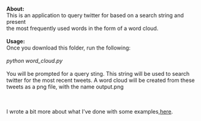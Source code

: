 **About:**<br>
  This is an application to query twitter for based on a search string and present<br>
  the most frequently used words in the form of a word cloud.<br>
<br>
**Usage:**<br>
  Once you download this folder, run the following:
  <br><br>
  *python word_cloud.py*
  <br><br>
  You will be prompted for a query sting. This string will be used to search <br> 
  twitter for the most recent tweets. A word cloud will be created from these <br>
  tweets as a png file, with the name output<timestamp>.png<br>


<br><br>
  I wrote a bit more about what I've done with some examples,<a href="http://goosewrites.wordpress.com/2013/03/15/twitter-word-cloud/">here</a>. <br>
  

